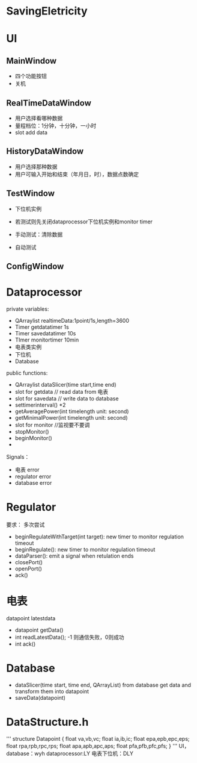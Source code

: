 # SavingEletricity
# UI

## MainWindow

- 四个功能按钮
- 关机

## RealTimeDataWindow

- 用户选择看哪种数据
- 量程档位：1分钟，十分钟，一小时
- slot add data

## HistoryDataWindow

- 用户选择那种数据
- 用户可输入开始和结束（年月日，时），数据点数确定

## TestWindow
- 下位机实例
- 若测试则先关闭dataprocessor下位机实例和monitor timer


- 手动测试：清除数据
- 自动测试

## ConfigWindow


# Dataprocessor
private variables:
- QArraylist<datapoint> realtimeData:1point/1s,length=3600
- Timer getdatatimer 1s
- Timer savedatatimer 10s
- TImer monitortimer 10min
- 电表类实例
- 下位机
- Database 

public functions:
- QArraylist<datapoint> dataSlicer(time start,time end)
- slot for getdata // read data from 电表
- slot for savedata // write data to database
- settimerinterval() *2
- getAveragePower(int timelength unit: second)
- getMinimalPower(int timelength unit: second)
- slot for monitor //监视要不要调
- stopMonitor()
- beginMonitor()
- 

Signals：
- 电表 error
- regulator error
- database error

# Regulator
要求： 多次尝试

- beginRegulateWithTarget(int target): new timer to monitor regulation timeout
- beginRegulate(): new timer to monitor regulation timeout
- dataParser(): emit a signal when retulation ends
- closePort()
- openPort()
- ack()

# 电表
datapoint latestdata
- datapoint getData()
- int readLatestData(); -1 则通信失败，0则成功
- int ack()

# Database
- dataSlicer(time start, time end, QArrayList<datapoint>) from database get data and transform them into datapoint
- saveData(datapoint)

# DataStructure.h
'''
structure Datapoint
{
    float va,vb,vc;
    float ia,ib,ic;
    float epa,epb,epc,eps;
    float rpa,rpb,rpc,rps;
    float apa,apb,apc,aps;
    float pfa,pfb,pfc,pfs;
}
'''
UI，database：wyh
dataprocessor:LY
电表下位机：DLY
